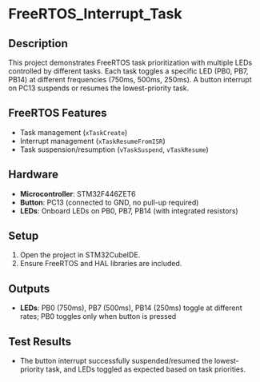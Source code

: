 # FreeRTOS_Interrupt_Task

## Description
This project demonstrates FreeRTOS task prioritization with multiple LEDs controlled by different tasks. Each task toggles a specific LED (PB0, PB7, PB14) at different frequencies (750ms, 500ms, 250ms). A button interrupt on PC13 suspends or resumes the lowest-priority task.

## FreeRTOS Features
- Task management (`xTaskCreate`)
- Interrupt management (`xTaskResumeFromISR`)
- Task suspension/resumption (`vTaskSuspend`, `vTaskResume`)

## Hardware
- **Microcontroller**: STM32F446ZET6
- **Button**: PC13 (connected to GND, no pull-up required)
- **LEDs**: Onboard LEDs on PB0, PB7, PB14 (with integrated resistors)

## Setup
1. Open the project in STM32CubeIDE.
2. Ensure FreeRTOS and HAL libraries are included.

## Outputs
- **LEDs**: PB0 (750ms), PB7 (500ms), PB14 (250ms) toggle at different rates; PB0 toggles only when button is pressed

## Test Results
- The button interrupt successfully suspended/resumed the lowest-priority task, and LEDs toggled as expected based on task priorities.
